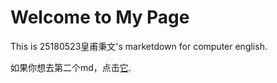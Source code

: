# Welcome to My Page

This is 25180523皇甫秉文's marketdown for computer english.

如果你想去第二个md，点击[它](https://github.com/bardhh123/Computer-English/blob/master/second.md). 
